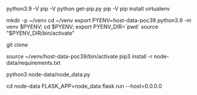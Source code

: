 python3.9 -V
pip -V
python get-pip.py
pip -V
pip install virtualenv


mkdir -p ~/venv
cd ~/venv
export PYENV=host-data-poc39
python3.9 -m venv $PYENV; cd $PYENV; export PYENV_DIR=`pwd`
source "$PYENV_DIR/bin/activate"

git clone <node-data-url>


source ~/venv/host-data-poc39/bin/activate
pip3 install -r node-data/requirements.txt

python3 node-data/node_data.py

cd node-data
FLASK_APP=node_data flask run --host=0.0.0.0
